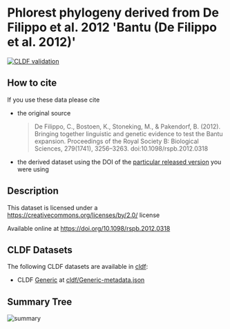 # Phlorest phylogeny derived from De Filippo et al. 2012 'Bantu (De Filippo et al. 2012)'

[![CLDF validation](https://github.com/phlorest/defilippo_et_al2012/workflows/CLDF-validation/badge.svg)](https://github.com/phlorest/defilippo_et_al2012/actions?query=workflow%3ACLDF-validation)

## How to cite

If you use these data please cite
- the original source
  > De Filippo, C., Bostoen, K., Stoneking, M., & Pakendorf, B. (2012). Bringing together linguistic and genetic evidence to test the Bantu expansion. Proceedings of the Royal Society B: Biological Sciences, 279(1741), 3256–3263. doi:10.1098/rspb.2012.0318
- the derived dataset using the DOI of the [particular released version](../../releases/) you were using

## Description


This dataset is licensed under a https://creativecommons.org/licenses/by/2.0/ license

Available online at https://doi.org/10.1098/rspb.2012.0318


## CLDF Datasets

The following CLDF datasets are available in [cldf](cldf):

- CLDF [Generic](https://github.com/cldf/cldf/tree/master/modules/Generic) at [cldf/Generic-metadata.json](cldf/Generic-metadata.json)

## Summary Tree

![summary](./summary_tree.svg)